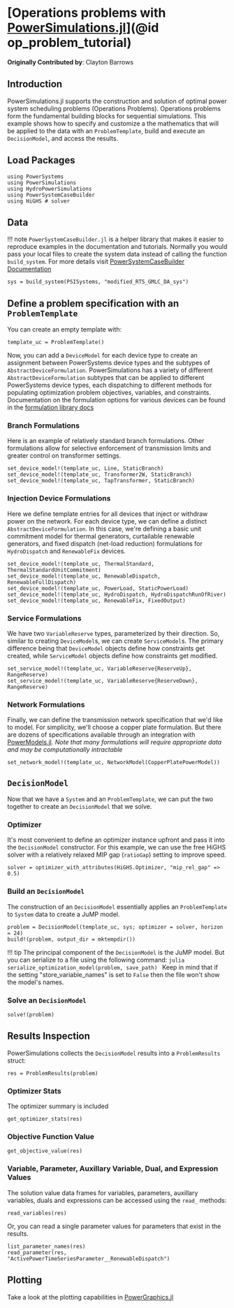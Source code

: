# [Operations problems with [PowerSimulations.jl](https://github.com/NREL-Sienna/PowerSimulations.jl)](@id op_problem_tutorial)

**Originally Contributed by**: Clayton Barrows

## Introduction

PowerSimulations.jl supports the construction and solution of optimal power system
scheduling problems (Operations Problems). Operations problems form the fundamental
building blocks for sequential simulations. This example shows how to specify and customize a the mathematics that will be applied to the data with an `ProblemTemplate`, build and execute an `DecisionModel`, and access the results.

## Load Packages

```@example op_problem
using PowerSystems
using PowerSimulations
using HydroPowerSimulations
using PowerSystemCaseBuilder
using HiGHS # solver
```

## Data

!!! note
    `PowerSystemCaseBuilder.jl` is a helper library that makes it easier to reproduce examples in the documentation and tutorials. Normally you would pass your local files to create the system data instead of calling the function `build_system`.
    For more details visit [PowerSystemCaseBuilder Documentation](https://nrel-sienna.github.io/PowerSystems.jl/stable/tutorials/powersystembuilder/)

```@example op_problem
sys = build_system(PSISystems, "modified_RTS_GMLC_DA_sys")
```

## Define a problem specification with an `ProblemTemplate`

You can create an empty template with:

```@example op_problem
template_uc = ProblemTemplate()
```

Now, you can add a `DeviceModel` for each device type to create an assignment between PowerSystems device types
and the subtypes of `AbstractDeviceFormulation`. PowerSimulations has a variety of different
`AbstractDeviceFormulation` subtypes that can be applied to different PowerSystems device types,
each dispatching to different methods for populating optimization problem objectives, variables,
and constraints. Documentation on the formulation options for various devices can be found in the [formulation library docs](https://nrel-sienna.github.io/PowerSimulations.jl/latest/formulation_library/General/#formulation_library)

### Branch Formulations

Here is an example of relatively standard branch formulations. Other formulations allow
for selective enforcement of transmission limits and greater control on transformer settings.

```@example op_problem
set_device_model!(template_uc, Line, StaticBranch)
set_device_model!(template_uc, Transformer2W, StaticBranch)
set_device_model!(template_uc, TapTransformer, StaticBranch)
```

### Injection Device Formulations

Here we define template entries for all devices that inject or withdraw power on the
network. For each device type, we can define a distinct `AbstractDeviceFormulation`. In
this case, we're defining a basic unit commitment model for thermal generators,
curtailable renewable generators, and fixed dispatch (net-load reduction) formulations
for `HydroDispatch` and `RenewableFix` devices.

```@example op_problem
set_device_model!(template_uc, ThermalStandard, ThermalStandardUnitCommitment)
set_device_model!(template_uc, RenewableDispatch, RenewableFullDispatch)
set_device_model!(template_uc, PowerLoad, StaticPowerLoad)
set_device_model!(template_uc, HydroDispatch, HydroDispatchRunOfRiver)
set_device_model!(template_uc, RenewableFix, FixedOutput)
```

### Service Formulations

We have two `VariableReserve` types, parameterized by their direction. So, similar to
creating `DeviceModel`s, we can create `ServiceModel`s. The primary difference being
that `DeviceModel` objects define how constraints get created, while `ServiceModel` objects
define how constraints get modified.

```@example op_problem
set_service_model!(template_uc, VariableReserve{ReserveUp}, RangeReserve)
set_service_model!(template_uc, VariableReserve{ReserveDown}, RangeReserve)
```

### Network Formulations

Finally, we can define the transmission network specification that we'd like to model. For simplicity, we'll
choose a copper plate formulation. But there are dozens of specifications available through
an integration with [PowerModels.jl](https://github.com/lanl-ansi/powermodels.jl). *Note that
many formulations will require appropriate data and may be computationally intractable*

```@example op_problem
set_network_model!(template_uc, NetworkModel(CopperPlatePowerModel))
```

## `DecisionModel`

Now that we have a `System` and an `ProblemTemplate`, we can put the two together
to create an `DecisionModel` that we solve.

### Optimizer

It's most convenient to define an optimizer instance upfront and pass it into the
`DecisionModel` constructor. For this example, we can use the free HiGHS solver with a
relatively relaxed MIP gap (`ratioGap`) setting to improve speed.

```@example op_problem
solver = optimizer_with_attributes(HiGHS.Optimizer, "mip_rel_gap" => 0.5)
```

### Build an `DecisionModel`

The construction of an `DecisionModel` essentially applies an `ProblemTemplate`
to `System` data to create a JuMP model.

```@example op_problem
problem = DecisionModel(template_uc, sys; optimizer = solver, horizon = 24)
build!(problem, output_dir = mktempdir())
```

!!! tip
    The principal component of the `DecisionModel` is the JuMP model. But you can serialize to a file using the following command:
    ```julia
        serialize_optimization_model(problem, save_path)
    ```
    Keep in mind that if the setting "store_variable_names" is set to `False` then the file won't show the model's names.

### Solve an `DecisionModel`

```@example op_problem
solve!(problem)
```

## Results Inspection

PowerSimulations collects the `DecisionModel` results into a `ProblemResults` struct:

```@example op_problem
res = ProblemResults(problem)
```

### Optimizer Stats

The optimizer summary is included

```@example op_problem
get_optimizer_stats(res)
```

### Objective Function Value

```@example op_problem
get_objective_value(res)
```

### Variable, Parameter, Auxillary Variable, Dual, and Expression Values

The solution value data frames for variables, parameters, auxillary variables, duals and
expressions can be accessed using the `read_` methods:

```@example op_problem
read_variables(res)
```

Or, you can read a single parameter values for parameters that exist in the results.

```@example op_problem
list_parameter_names(res)
read_parameter(res, "ActivePowerTimeSeriesParameter__RenewableDispatch")
```

## Plotting

Take a look at the plotting capabilities in [PowerGraphics.jl](https://github.com/nrel-siip/powergraphics.jl)
